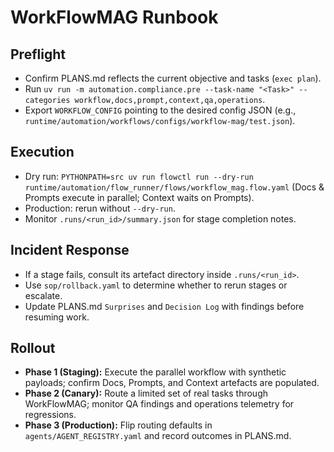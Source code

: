 # WorkFlowMAG Runbook

## Preflight
- Confirm PLANS.md reflects the current objective and tasks (`exec plan`).
- Run `uv run -m automation.compliance.pre --task-name "<Task>" --categories workflow,docs,prompt,context,qa,operations`.
- Export `WORKFLOW_CONFIG` pointing to the desired config JSON (e.g., `runtime/automation/workflows/configs/workflow-mag/test.json`).

## Execution
- Dry run: `PYTHONPATH=src uv run flowctl run --dry-run runtime/automation/flow_runner/flows/workflow_mag.flow.yaml` (Docs & Prompts execute in parallel; Context waits on Prompts).
- Production: rerun without `--dry-run`.
- Monitor `.runs/<run_id>/summary.json` for stage completion notes.

## Incident Response
- If a stage fails, consult its artefact directory inside `.runs/<run_id>`.
- Use `sop/rollback.yaml` to determine whether to rerun stages or escalate.
- Update PLANS.md `Surprises` and `Decision Log` with findings before resuming work.

## Rollout
- **Phase 1 (Staging):** Execute the parallel workflow with synthetic payloads; confirm Docs, Prompts, and Context artefacts are populated.
- **Phase 2 (Canary):** Route a limited set of real tasks through WorkFlowMAG; monitor QA findings and operations telemetry for regressions.
- **Phase 3 (Production):** Flip routing defaults in `agents/AGENT_REGISTRY.yaml` and record outcomes in PLANS.md.
